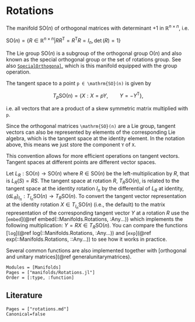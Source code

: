# Rotations

The manifold $\mathrm{SO}(n)$ of orthogonal matrices with determinant $+1$ in $ℝ^{n × n}$, i.e.

$\mathrm{SO}(n) = \bigl\{R ∈ ℝ^{n × n} \big| R R^{\mathrm{T}} =
R^{\mathrm{T}}R = I_n, \det(R) = 1 \bigr\}$

The Lie group $\mathrm{SO}(n)$ is a subgroup of the orthogonal group $\mathrm{O}(n)$ and also known as the special orthogonal group or the set of rotations group.
See also [`SpecialOrthogonal`](@ref), which is this manifold equipped with the group operation.

The tangent space to a point ``p ∈ \mathrm{SO}(n)`` is given by

```math
T_p\mathrm{SO}(n) = \{X : X=pY,\qquad Y=-Y^{\mathrm{T}}\},
```

i.e. all vectors that are a product of a skew symmetric matrix multiplied with ``p``.

Since the orthogonal matrices ``\mathrm{SO}(n)`` are a Lie group, tangent vectors can also be
represented by elements of the corresponding Lie algebra, which is the tangent space at the identity element.
In the notation above, this means we just store the component ``Y`` of ``X``.

This convention allows for more efficient operations on tangent vectors.
Tangent spaces at different points are different vector spaces.

Let $L_R: \mathrm{SO}(n) → \mathrm{SO}(n)$ where $R ∈ \mathrm{SO}(n)$ be the left-multiplication by $R$, that is $L_R(S) = RS$.
The tangent space at rotation $R$, $T_R \mathrm{SO}(n)$, is related to the tangent space at the identity rotation $I_n$ by the differential of $L_R$ at identity, $(\mathrm{d}L_R)_{I_n} : T_{I_n} \mathrm{SO}(n) → T_R \mathrm{SO}(n)$.
To convert the tangent vector representation at the identity rotation $X ∈ T_{I_n} \mathrm{SO}(n)$ (i.e., the default) to the matrix representation of the corresponding tangent vector $Y$ at a rotation $R$ use the [`embed`](@ref embed(::Manifolds.Rotations, :Any...)) which implements the following multiplication: $Y = RX ∈ T_R \mathrm{SO}(n)$.
You can compare the functions [`log`](@ref log(::Manifolds.Rotations, :Any...)) and [`exp`](@ref exp(::Manifolds.Rotations, ::Any...)) to see how it works in practice.

Several common functions are also implemented together with [orthogonal and unitary matrices](@ref generalunitarymatrices).

```@autodocs
Modules = [Manifolds]
Pages = ["manifolds/Rotations.jl"]
Order = [:type, :function]
```

## Literature

```@bibliography
Pages = ["rotations.md"]
Canonical=false
```
